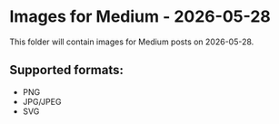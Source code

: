 # Images for Medium - 2026-05-28

This folder will contain images for Medium posts on 2026-05-28.

## Supported formats:
- PNG
- JPG/JPEG
- SVG
